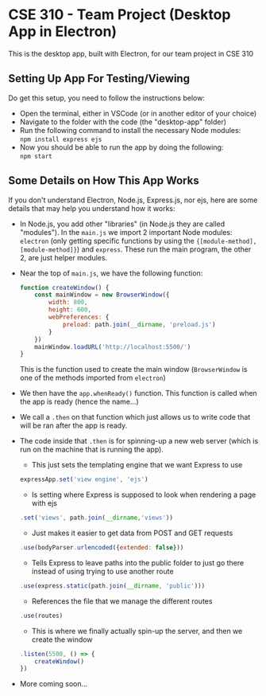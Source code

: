 # CSE 310 - Team Project (Desktop App in Electron)

This is the desktop app, built with Electron, for our team project in CSE 310


## Setting Up App For Testing/Viewing
Do get this setup, you need to follow the instructions below:
 - Open the terminal, either in VSCode (or in another editor of your choice)
 - Navigate to the folder with the code (the "desktop-app" folder)
 - Run the following command to install the necessary Node modules:  
    `npm install express ejs`
 - Now you should be able to run the app by doing the following:  
    `npm start`


## Some Details on How This App Works
If you don't understand Electron, Node.js, Express.js, nor ejs, here are some details that may help you understand how it works:
 - In Node.js, you add other "libraries" (in Node.js they are called "modules"). In the `main.js` we import 2 important Node modules: `electron` (only getting specific functions by using the `{[module-method], [module-method]}`) and `express`. These run the main program, the other 2, are just helper modules.
 - Near the top of `main.js`, we have the following function:
    ```javascript
    function createWindow() {
        const mainWindow = new BrowserWindow({
            width: 800,
            height: 600,
            webPreferences: {
                preload: path.join(__dirname, 'preload.js')
            }
        })
        mainWindow.loadURL('http://localhost:5500/')
    }
    ```
   This is the function used to create the main window (`BrowserWindow` is one of the methods imported from `electron`)
 - We then have the `app.whenReady()` function. This function is called when the app is ready (hence the name...)
 - We call a `.then` on that function which just allows us to write code that will be ran after the app is ready.
 - The code inside that `.then` is for spinning-up a new web server (which is run on the machine that is running the app).
    - This just sets the templating engine that we want Express to use
    ```javascript
    expressApp.set('view engine', 'ejs')
    ```
      
    - Is setting where Express is supposed to look when rendering a page with ejs
    ```javascript
    .set('views', path.join(__dirname,'views'))
    ```
      
    - Just makes it easier to get data from POST and GET requests
    ```javascript
    .use(bodyParser.urlencoded({extended: false}))
    ```
      
    - Tells Express to leave paths into the public folder to just go there instead of using trying to use another route
    ```javascript
    .use(express.static(path.join(__dirname, 'public')))
    ```
      
    - References the file that we manage the different routes
    ```javascript
    .use(routes)
    ```
      
    - This is where we finally actually spin-up the server, and then we create the window
    ```javascript
    .listen(5500, () => {
        createWindow()
    })
    ```
 - More coming soon...